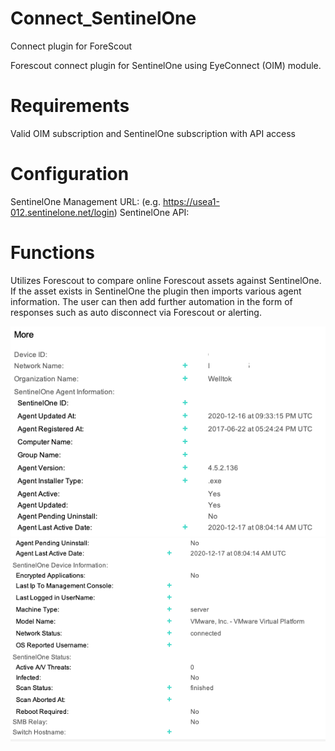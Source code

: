 # Connect_SentinelOne
Connect plugin for ForeScout

Forescout connect plugin for SentinelOne using EyeConnect (OIM) module. 

# Requirements
Valid OIM subscription and SentinelOne subscription with API access

# Configuration
SentinelOne Management URL: (e.g. https://usea1-012.sentinelone.net/login) 
SentinelOne API:

# Functions
Utilizes Forescout to compare online Forescout assets against SentinelOne. If the asset exists in SentinelOne the plugin then imports various agent information. The user can then add further automation in the form of responses such as auto disconnect via Forescout or alerting.

![alt text](https://github.com/RtKelleher/Connect_SentinelOne/blob/master/Samples/S1%20Sample%20Image.png?raw=true)
![alt text](https://github.com/RtKelleher/Connect_SentinelOne/blob/master/Samples/S1%20Sample%20Image%202.png?raw=true)
